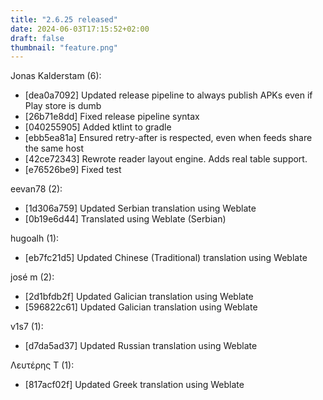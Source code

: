 ```yaml
---
title: "2.6.25 released"
date: 2024-06-03T17:15:52+02:00
draft: false
thumbnail: "feature.png"
---
```


Jonas Kalderstam (6):
  * [dea0a7092] Updated release pipeline to always publish APKs even if Play
         store is dumb
  * [26b71e8dd] Fixed release pipeline syntax
  * [040255905] Added ktlint to gradle
  * [ebb5ea81a] Ensured retry-after is respected, even when feeds share the
         same host
  * [42ce72343] Rewrote reader layout engine. Adds real table support.
  * [e76526be9] Fixed test

eevan78 (2):
  * [1d306a759] Updated Serbian translation using Weblate
  * [0b19e6d44] Translated using Weblate (Serbian)

hugoalh (1):
  * [eb7fc21d5] Updated Chinese (Traditional) translation using Weblate

josé m (2):
  * [2d1bfdb2f] Updated Galician translation using Weblate
  * [596822c61] Updated Galician translation using Weblate

v1s7 (1):
  * [d7da5ad37] Updated Russian translation using Weblate

Λευτέρης Τ (1):
  * [817acf02f] Updated Greek translation using Weblate

